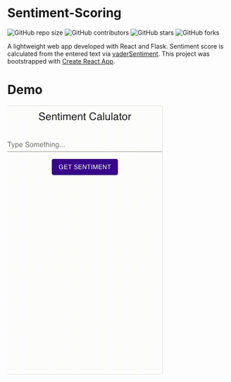 # Sentiment-Scoring

<!--- These are examples. See https://shields.io for others or to customize this set of shields. You might want to include dependencies, project status and licence info here --->

![GitHub repo size](https://img.shields.io/github/repo-size/chris-spann/sentiment-scoring)
![GitHub contributors](https://img.shields.io/github/contributors/chris-spann/sentiment-scoring)
![GitHub stars](https://img.shields.io/github/stars/chris-spann/sentiment-scoring?style=social)
![GitHub forks](https://img.shields.io/github/forks/chris-spann/sentiment-scoring?style=social)

A lightweight web app developed with React and Flask. Sentiment score is calculated from the entered text via [vaderSentiment](https://github.com/cjhutto/vaderSentiment). This project was bootstrapped with [Create React App](https://github.com/facebook/create-react-app).

# Demo

![Sentiment-Scoring Demo](demo.gif)
